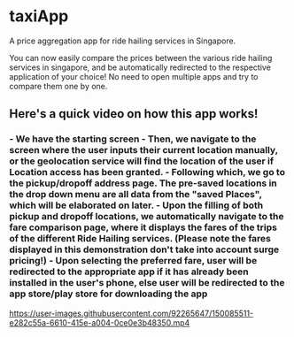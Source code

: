 # taxiApp
A price aggregation app for ride hailing services in Singapore.

You can now easily compare the prices between the various ride hailing services in singapore, 
and be automatically redirected to the respective application of your choice! No need to 
open multiple apps and try to compare them one by one.

<p>
  <h2>
    Here's a quick video on how this app works!
  </h2>
  <h3>
      - We have the starting screen
      - Then, we navigate to the screen where the user inputs their current location manually, 
        or the geolocation service will find the location of the user if Location access has been granted.
      - Following which, we go to the pickup/dropoff address page. The pre-saved locations in the drop
        down menu are all data from the "saved Places", which will be elaborated on later. 
      - Upon the filling of both pickup and dropoff locations, we automatically navigate to the 
        fare comparison page, where it displays the fares of the trips of the different Ride Hailing 
        services. (Please note the fares displayed in this demonstration don't take into account surge pricing!)
      - Upon selecting the preferred fare, user will be redirected to the appropriate app if it has already
        been installed in the user's phone, else user will be redirected to the app store/play store for downloading
        the app
  </h3>
</p>

https://user-images.githubusercontent.com/92265647/150085511-e282c55a-6610-415e-a004-0ce0e3b48350.mp4
